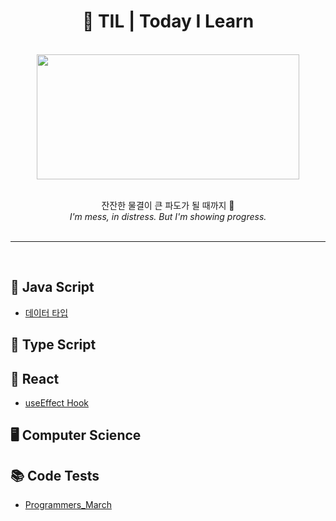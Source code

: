 <h1 align="center">📗 TIL | Today I Learn</h1>
<br>
<div align="center">
<img width="420px" height="200px"src="https://i.pinimg.com/originals/0b/5c/c0/0b5cc024841accd9a31a7b2daeb0e57b.gif">
<br><br>
<p>잔잔한 물결이 큰 파도가 될 때까지 🌊
<br><em>I'm mess, in distress. But I'm showing progress.</em>
<br><br>
</p>
</div>
<hr /><br>
<h2>🍟 Java Script</h2>
<ul>
<li><a href="https://github.com/h0circle/TIL/blob/main/Java%20Script/%EB%8D%B0%EC%9D%B4%ED%84%B0%ED%83%80%EC%9E%85.md">데이터 타입</a></li>
</ul>
<h2>🍕 Type Script</h2>
<h2>🌭 React</h2>
<ul>
<li><a href="https://github.com/h0circle/TIL/blob/main/React/useEffect.md">useEffect Hook</a></li>
</ul>
<h2>🖥 Computer Science</h2>
<h2>📚 Code Tests</h2>
<ul>
<li><a href="https://github.com/h0circle/TIL/blob/main/Code%20Tests/Lv0_march.md">Programmers_March</a></li>
</ul>
